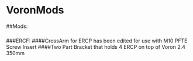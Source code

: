 # VoronMods
##Mods:
###
###ERCF:
####CrossArm for ERCP has been edited for use with M10 PFTE Screw Insert
####Two Part Bracket that holds 4 ERCP on top of Voron 2.4 350mm

